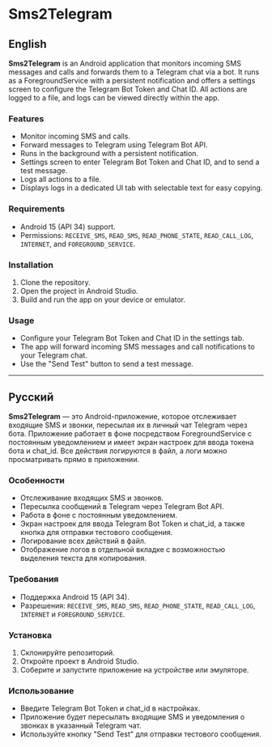 # Sms2Telegram

## English

**Sms2Telegram** is an Android application that monitors incoming SMS messages and calls and forwards them to a Telegram chat via a bot. It runs as a ForegroundService with a persistent notification and offers a settings screen to configure the Telegram Bot Token and Chat ID. All actions are logged to a file, and logs can be viewed directly within the app.

### Features
- Monitor incoming SMS and calls.
- Forward messages to Telegram using Telegram Bot API.
- Runs in the background with a persistent notification.
- Settings screen to enter Telegram Bot Token and Chat ID, and to send a test message.
- Logs all actions to a file.
- Displays logs in a dedicated UI tab with selectable text for easy copying.

### Requirements
- Android 15 (API 34) support.
- Permissions: `RECEIVE_SMS`, `READ_SMS`, `READ_PHONE_STATE`, `READ_CALL_LOG`, `INTERNET`, and `FOREGROUND_SERVICE`.

### Installation
1. Clone the repository.
2. Open the project in Android Studio.
3. Build and run the app on your device or emulator.

### Usage
- Configure your Telegram Bot Token and Chat ID in the settings tab.
- The app will forward incoming SMS messages and call notifications to your Telegram chat.
- Use the "Send Test" button to send a test message.

---

## Русский

**Sms2Telegram** — это Android-приложение, которое отслеживает входящие SMS и звонки, пересылая их в личный чат Telegram через бота. Приложение работает в фоне посредством ForegroundService с постоянным уведомлением и имеет экран настроек для ввода токена бота и chat_id. Все действия логируются в файл, а логи можно просматривать прямо в приложении.

### Особенности
- Отслеживание входящих SMS и звонков.
- Пересылка сообщений в Telegram через Telegram Bot API.
- Работа в фоне с постоянным уведомлением.
- Экран настроек для ввода Telegram Bot Token и chat_id, а также кнопка для отправки тестового сообщения.
- Логирование всех действий в файл.
- Отображение логов в отдельной вкладке с возможностью выделения текста для копирования.

### Требования
- Поддержка Android 15 (API 34).
- Разрешения: `RECEIVE_SMS`, `READ_SMS`, `READ_PHONE_STATE`, `READ_CALL_LOG`, `INTERNET` и `FOREGROUND_SERVICE`.

### Установка
1. Склонируйте репозиторий.
2. Откройте проект в Android Studio.
3. Соберите и запустите приложение на устройстве или эмуляторе.

### Использование
- Введите Telegram Bot Token и chat_id в настройках.
- Приложение будет пересылать входящие SMS и уведомления о звонках в указанный Telegram чат.
- Используйте кнопку "Send Test" для отправки тестового сообщения.